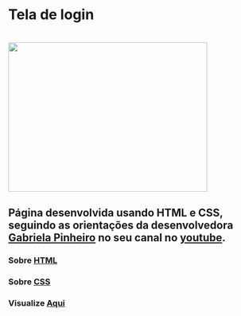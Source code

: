 # Tela de login

<h1 aling ="center">
<img src="https://ik.imagekit.io/h3lkswyq58t/tela_-WR8bE4Wv.png" height="300" width="400" >
</h1>

## Página desenvolvida usando HTML e CSS, seguindo as orientações da desenvolvedora [Gabriela Pinheiro](https://github.com/SpruceGabriela)  no seu canal no [youtube](https://www.youtube.com/watch?v=OR8ySydmqLQ).

### Sobre [HTML](https://developer.mozilla.org/pt-BR/docs/Web/HTML)
### Sobre [CSS](https://developer.mozilla.org/pt-BR/docs/Web/CSS)
### Visualize  [Aqui](beroberologin.netlify.app/)

